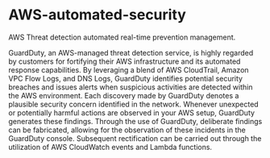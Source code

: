 # AWS-automated-security
AWS Threat detection automated real-time prevention management.

GuardDuty, an AWS-managed threat detection service, is highly regarded by customers for fortifying their AWS infrastructure and its automated response capabilities.
By leveraging a blend of AWS CloudTrail, Amazon VPC Flow Logs, and DNS Logs, GuardDuty identifies potential security breaches and issues alerts when suspicious activities are detected within the AWS environment.
Each discovery made by GuardDuty denotes a plausible security concern identified in the network. 
Whenever unexpected or potentially harmful actions are observed in your AWS setup, GuardDuty generates these findings.
Through the use of GuardDuty, deliberate findings can be fabricated, allowing for the observation of these incidents in the GuardDuty console. 
Subsequent rectification can be carried out through the utilization of AWS CloudWatch events and Lambda functions.
